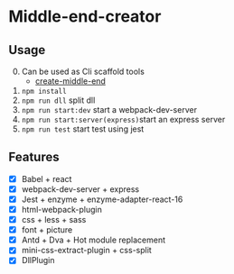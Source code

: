 # Middle-end-creator

## Usage
0. Can be used as Cli scaffold tools
   * [create-middle-end](https://github.com/Lanbasara/create-middle-end)
1. ```npm install```
2. ```npm run dll``` split dll
3. ```npm run start:dev``` start a webpack-dev-server
4. ```npm run start:server(express)```start an express server
5. ```npm run test``` start test using jest
## Features
- [x] Babel + react
- [x] webpack-dev-server + express
- [x] Jest + enzyme + enzyme-adapter-react-16
- [x] html-webpack-plugin
- [x] css + less + sass
- [x] font + picture
- [x] Antd + Dva + Hot module replacement
- [x] mini-css-extract-plugin + css-split
- [x] DllPlugin
